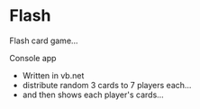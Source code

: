 # Flash
Flash card game...

Console app
  - Written in vb.net
  - distribute random 3 cards to 7 players each...
  - and then shows each player's cards...
